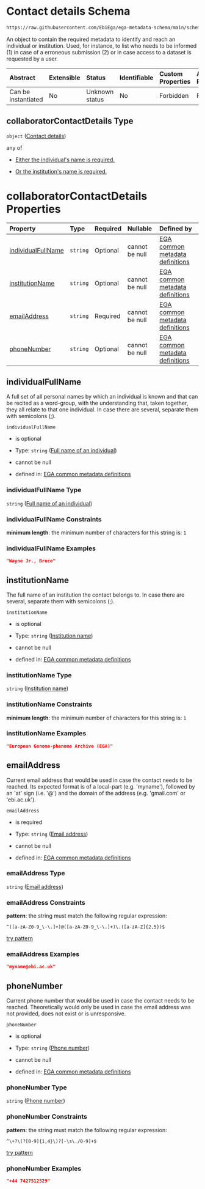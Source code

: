 # Contact details Schema

```txt
https://raw.githubusercontent.com/EbiEga/ega-metadata-schema/main/schemas/EGA.submission.json#/properties/additionalCollaborators/items/properties/collaboratorContactDetails
```

An object to contain the required metadata to identify and reach an individual or institution. Used, for instance, to list who needs to be informed (1) in case of a erroneous submission (2) or in case access to a dataset is requested by a user.

| Abstract            | Extensible | Status         | Identifiable | Custom Properties | Additional Properties | Access Restrictions | Defined In                                                                           |
| :------------------ | :--------- | :------------- | :----------- | :---------------- | :-------------------- | :------------------ | :----------------------------------------------------------------------------------- |
| Can be instantiated | No         | Unknown status | No           | Forbidden         | Forbidden             | none                | [EGA.submission.json\*](../../../schemas/EGA.submission.json "open original schema") |

## collaboratorContactDetails Type

`object` ([Contact details](ega-12-definitions-contact-details.md))

any of

*   [Either the individual's name is required.](ega-12-definitions-contact-details-anyof-either-the-individuals-name-is-required.md "check type definition")

*   [Or the institution's name is required.](ega-12-definitions-contact-details-anyof-or-the-institutions-name-is-required.md "check type definition")

# collaboratorContactDetails Properties

| Property                                  | Type     | Required | Nullable       | Defined by                                                                                                                                                                                                                                                                       |
| :---------------------------------------- | :------- | :------- | :------------- | :------------------------------------------------------------------------------------------------------------------------------------------------------------------------------------------------------------------------------------------------------------------------------- |
| [individualFullName](#individualfullname) | `string` | Optional | cannot be null | [EGA common metadata definitions](ega-12-definitions-contact-details-properties-full-name-of-an-individual.md "https://raw.githubusercontent.com/EbiEga/ega-metadata-schema/main/schemas/EGA.common-definitions.json#/definitions/contactDetails/properties/individualFullName") |
| [institutionName](#institutionname)       | `string` | Optional | cannot be null | [EGA common metadata definitions](ega-12-definitions-contact-details-properties-institution-name.md "https://raw.githubusercontent.com/EbiEga/ega-metadata-schema/main/schemas/EGA.common-definitions.json#/definitions/contactDetails/properties/institutionName")              |
| [emailAddress](#emailaddress)             | `string` | Required | cannot be null | [EGA common metadata definitions](ega-12-definitions-contact-details-properties-email-address.md "https://raw.githubusercontent.com/EbiEga/ega-metadata-schema/main/schemas/EGA.common-definitions.json#/definitions/contactDetails/properties/emailAddress")                    |
| [phoneNumber](#phonenumber)               | `string` | Optional | cannot be null | [EGA common metadata definitions](ega-12-definitions-contact-details-properties-phone-number.md "https://raw.githubusercontent.com/EbiEga/ega-metadata-schema/main/schemas/EGA.common-definitions.json#/definitions/contactDetails/properties/phoneNumber")                      |

## individualFullName

A full set of all personal names by which an individual is known and that can be recited as a word-group, with the understanding that, taken together, they all relate to that one individual. In case there are several, separate them with semicolons (;).

`individualFullName`

*   is optional

*   Type: `string` ([Full name of an individual](ega-12-definitions-contact-details-properties-full-name-of-an-individual.md))

*   cannot be null

*   defined in: [EGA common metadata definitions](ega-12-definitions-contact-details-properties-full-name-of-an-individual.md "https://raw.githubusercontent.com/EbiEga/ega-metadata-schema/main/schemas/EGA.common-definitions.json#/definitions/contactDetails/properties/individualFullName")

### individualFullName Type

`string` ([Full name of an individual](ega-12-definitions-contact-details-properties-full-name-of-an-individual.md))

### individualFullName Constraints

**minimum length**: the minimum number of characters for this string is: `1`

### individualFullName Examples

```json
"Wayne Jr., Bruce"
```

## institutionName

The full name of an institution the contact belongs to. In case there are several, separate them with semicolons (;).

`institutionName`

*   is optional

*   Type: `string` ([Institution name](ega-12-definitions-contact-details-properties-institution-name.md))

*   cannot be null

*   defined in: [EGA common metadata definitions](ega-12-definitions-contact-details-properties-institution-name.md "https://raw.githubusercontent.com/EbiEga/ega-metadata-schema/main/schemas/EGA.common-definitions.json#/definitions/contactDetails/properties/institutionName")

### institutionName Type

`string` ([Institution name](ega-12-definitions-contact-details-properties-institution-name.md))

### institutionName Constraints

**minimum length**: the minimum number of characters for this string is: `1`

### institutionName Examples

```json
"European Genome-phenome Archive (EGA)"
```

## emailAddress

Current email address that would be used in case the contact needs to be reached. Its expected format is of a local-part (e.g. 'myname'), followed by an 'at' sign (i.e. '@') and the domain of the address (e.g. 'gmail.com' or 'ebi.ac.uk').

`emailAddress`

*   is required

*   Type: `string` ([Email address](ega-12-definitions-contact-details-properties-email-address.md))

*   cannot be null

*   defined in: [EGA common metadata definitions](ega-12-definitions-contact-details-properties-email-address.md "https://raw.githubusercontent.com/EbiEga/ega-metadata-schema/main/schemas/EGA.common-definitions.json#/definitions/contactDetails/properties/emailAddress")

### emailAddress Type

`string` ([Email address](ega-12-definitions-contact-details-properties-email-address.md))

### emailAddress Constraints

**pattern**: the string must match the following regular expression:&#x20;

```regexp
^([a-zA-Z0-9_\-\.]+)@([a-zA-Z0-9_\-\.]+)\.([a-zA-Z]{2,5})$
```

[try pattern](https://regexr.com/?expression=%5E\(%5Ba-zA-Z0-9_%5C-%5C.%5D%2B\)%40\(%5Ba-zA-Z0-9_%5C-%5C.%5D%2B\)%5C.\(%5Ba-zA-Z%5D%7B2%2C5%7D\)%24 "try regular expression with regexr.com")

### emailAddress Examples

```json
"myname@ebi.ac.uk"
```

## phoneNumber

Current phone number that would be used in case the contact needs to be reached. Theoretically would only be used in case the email address was not provided, does not exist or is unresponsive.

`phoneNumber`

*   is optional

*   Type: `string` ([Phone number](ega-12-definitions-contact-details-properties-phone-number.md))

*   cannot be null

*   defined in: [EGA common metadata definitions](ega-12-definitions-contact-details-properties-phone-number.md "https://raw.githubusercontent.com/EbiEga/ega-metadata-schema/main/schemas/EGA.common-definitions.json#/definitions/contactDetails/properties/phoneNumber")

### phoneNumber Type

`string` ([Phone number](ega-12-definitions-contact-details-properties-phone-number.md))

### phoneNumber Constraints

**pattern**: the string must match the following regular expression:&#x20;

```regexp
^\+?\(?[0-9]{1,4}\)?[-\s\./0-9]+$
```

[try pattern](https://regexr.com/?expression=%5E%5C%2B%3F%5C\(%3F%5B0-9%5D%7B1%2C4%7D%5C\)%3F%5B-%5Cs%5C.%2F0-9%5D%2B%24 "try regular expression with regexr.com")

### phoneNumber Examples

```json
"+44 7427512529"
```

